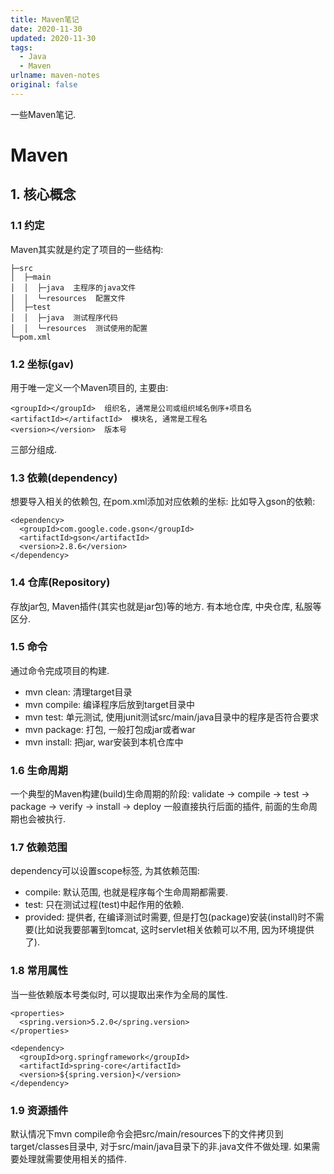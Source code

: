 ```yaml
---
title: Maven笔记
date: 2020-11-30
updated: 2020-11-30
tags:
  - Java
  - Maven
urlname: maven-notes
original: false
---
```

一些Maven笔记. 
<!--more-->
# Maven

## 1. 核心概念

### 1.1 约定

Maven其实就是约定了项目的一些结构: 
~~~
├─src
│  ├─main
│  │  ├─java  主程序的java文件
│  │  └─resources  配置文件
│  ├─test
│  │  ├─java  测试程序代码
│  │  └─resources  测试使用的配置
└─pom.xml
~~~

### 1.2 坐标(gav)

用于唯一定义一个Maven项目的, 主要由: 
~~~
<groupId></groupId>  组织名, 通常是公司或组织域名倒序+项目名
<artifactId></artifactId>  模块名, 通常是工程名
<version></version>  版本号
~~~

三部分组成. 

### 1.3 依赖(dependency)

想要导入相关的依赖包, 在pom.xml添加对应依赖的坐标: 
比如导入gson的依赖: 
~~~
<dependency>
  <groupId>com.google.code.gson</groupId>
  <artifactId>gson</artifactId>
  <version>2.8.6</version>
</dependency>
~~~

### 1.4 仓库(Repository)

存放jar包, Maven插件(其实也就是jar包)等的地方. 有本地仓库, 中央仓库, 私服等区分. 

### 1.5 命令

通过命令完成项目的构建. 
- mvn clean: 清理target目录
- mvn compile: 编译程序后放到target目录中
- mvn test: 单元测试, 使用junit测试src/main/java目录中的程序是否符合要求
- mvn package: 打包, 一般打包成jar或者war
- mvn install: 把jar, war安装到本机仓库中

### 1.6 生命周期

一个典型的Maven构建(build)生命周期的阶段: 
validate -> compile -> test -> package -> verify -> install -> deploy
一般直接执行后面的插件, 前面的生命周期也会被执行. 


### 1.7 依赖范围

dependency可以设置scope标签, 为其依赖范围: 
- compile: 默认范围, 也就是程序每个生命周期都需要. 
- test: 只在测试过程(test)中起作用的依赖. 
- provided: 提供者, 在编译测试时需要, 但是打包(package)安装(install)时不需要(比如说我要部署到tomcat, 这时servlet相关依赖可以不用, 因为环境提供了). 

### 1.8 常用属性

当一些依赖版本号类似时, 可以提取出来作为全局的属性. 
~~~
<properties>
  <spring.version>5.2.0</spring.version>
</properties>

<dependency>
  <groupId>org.springframework</groupId>
  <artifactId>spring-core</artifactId>
  <version>${spring.version}</version>
</dependency>
~~~

### 1.9 资源插件

默认情况下mvn compile命令会把src/main/resources下的文件拷贝到target/classes目录中, 对于src/main/java目录下的非.java文件不做处理. 如果需要处理就需要使用相关的插件. 